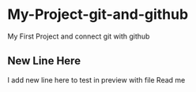 # My-Project-git-and-github
My First Project and connect  git with github
## New Line Here
I add new line here to test in preview with file Read me
